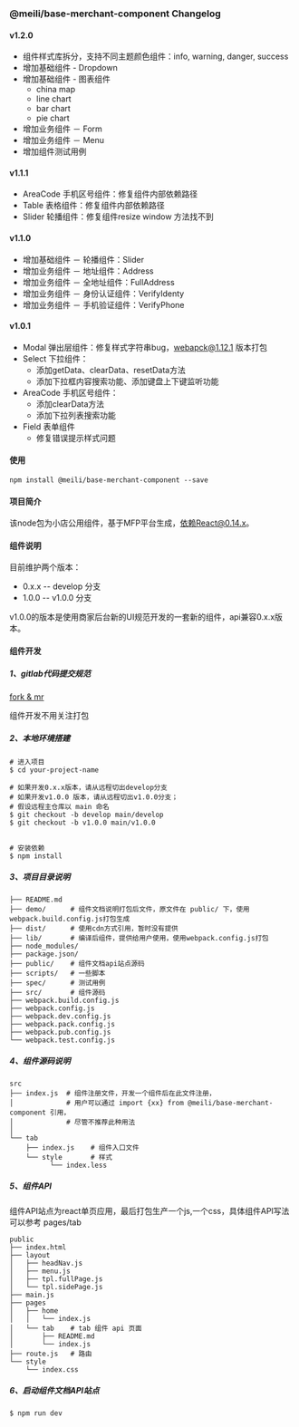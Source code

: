 ### @meili/base-merchant-component Changelog

#### v1.2.0
* 组件样式库拆分，支持不同主题颜色组件：info, warning, danger, success
* 增加基础组件 - Dropdown
* 增加基础组件 - 图表组件
	* china map
	* line chart
	* bar chart
	* pie chart
* 增加业务组件 － Form
* 增加业务组件 － Menu
* 增加组件测试用例


#### v1.1.1
* AreaCode 手机区号组件：修复组件内部依赖路径
* Table 表格组件：修复组件内部依赖路径
* Slider 轮播组件：修复组件resize window 方法找不到

#### v1.1.0
* 增加基础组件 － 轮播组件：Slider
* 增加业务组件 － 地址组件：Address
* 增加业务组件 － 全地址组件：FullAddress
* 增加业务组件 － 身份认证组件：VerifyIdenty
* 增加业务组件 － 手机验证组件：VerifyPhone

#### v1.0.1
* Modal 弹出层组件：修复样式字符串bug，webapck@1.12.1 版本打包
* Select 下拉组件：
	* 添加getData、clearData、resetData方法
	* 添加下拉框内容搜索功能、添加键盘上下键监听功能
* AreaCode 手机区号组件：
	* 添加clearData方法
	* 添加下拉列表搜索功能
* Field 表单组件
	* 修复错误提示样式问题

#### 使用

	npm install @meili/base-merchant-component --save

#### 项目简介

该node包为小店公用组件，基于MFP平台生成，依赖React@0.14.x。

#### 组件说明

目前维护两个版本：

* 0.x.x -- develop 分支
* 1.0.0 -- v1.0.0 分支

v1.0.0的版本是使用商家后台新的UI规范开发的一套新的组件，api兼容0.x.x版本。

#### 组件开发

##### 1、gitlab代码提交规范

[fork & mr](http://doc.f2e.meili-inc.com/merchant/gitlab.html)

组件开发不用关注打包

##### 2、本地环境搭建
	# 进入项目
	$ cd your-project-name

	# 如果开发0.x.x版本，请从远程切出develop分支
	# 如果开发v1.0.0 版本，请从远程切出v1.0.0分支；
	# 假设远程主仓库以 main 命名
	$ git checkout -b develop main/develop
	$ git checkout -b v1.0.0 main/v1.0.0


	# 安装依赖
	$ npm install

##### 3、项目目录说明

	├── README.md
	├── demo/      # 组件文档说明打包后文件，原文件在 public/ 下，使用webpack.build.config.js打包生成
	├── dist/      # 使用cdn方式引用，暂时没有提供
	├── lib/       # 编译后组件，提供给用户使用，使用webpack.config.js打包
	├── node_modules/
	├── package.json/
	├── public/    # 组件文档api站点源码
	├── scripts/   # 一些脚本
	├── spec/      # 测试用例
	├── src/       # 组件源码
	├── webpack.build.config.js
	├── webpack.config.js
	├── webpack.dev.config.js
	├── webpack.pack.config.js
	├── webpack.pub.config.js
	└── webpack.test.config.js

##### 4、组件源码说明

    src
	├── index.js  # 组件注册文件，开发一个组件后在此文件注册，
	│             # 用户可以通过 import {xx} from @meili/base-merchant-component 引用，
	│             # 尽管不推荐此种用法
	│  
	└── tab
    	├── index.js    # 组件入口文件
    	└── style       # 样式
        	  └── index.less

##### 5、组件API

组件API站点为react单页应用，最后打包生产一个js,一个css，具体组件API写法可以参考 pages/tab

	public
	├── index.html
	├── layout
	│   ├── headNav.js
	│   ├── menu.js
	│   ├── tpl.fullPage.js
	│   └── tpl.sidePage.js
	├── main.js
	├── pages
	│   ├── home
	│   │   └── index.js
	│   └── tab    # tab 组件 api 页面
	│       ├── README.md
	│       └── index.js
	├── route.js   # 路由
	└── style
    	└── index.css

##### 6、启动组件文档API站点

	$ npm run dev




















